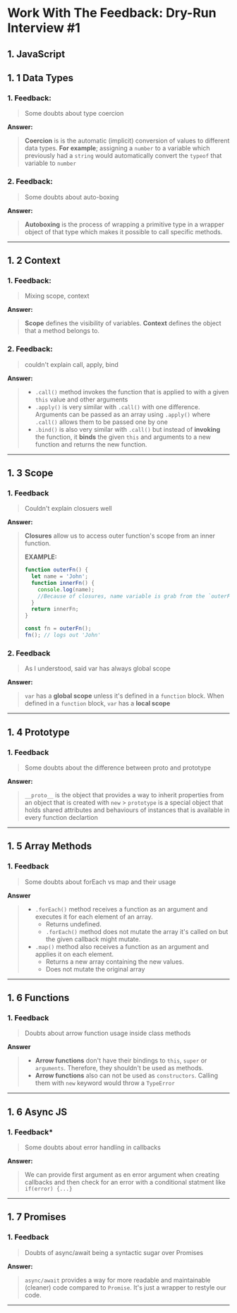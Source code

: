 # **Work With The Feedback: Dry-Run Interview #1**

## **1. JavaScript**

## **1. 1 Data Types**

### **1. Feedback:**

> Some doubts about type coercion

**Answer:**

> **Coercion** is is the automatic (implicit) conversion of values to different data types.
> **For example**; assigning a `number` to a variable which previously had a `string` would automatically convert the `typeof` that variable to `number`

### **2. Feedback:**

> Some doubts about auto-boxing

**Answer:**

> **Autoboxing** is the process of wrapping a primitive type in a wrapper object of that type which makes it possible to call specific methods.

---

## **1. 2 Context**

### **1. Feedback:**

> Mixing scope, context

**Answer:**

> **Scope** defines the visibility of variables.
> **Context** defines the object that a method belongs to.

### **2. Feedback:**

> couldn't explain call, apply, bind

**Answer:**

> - `.call()` method invokes the function that is applied to with a given `this` value and other arguments
> - `.apply()` is very similar with `.call()` with one difference. Arguments can be passed as an array using `.apply()` where `.call()` allows them to be passed one by one
> - `.bind()` is also very similar with `.call()` but instead of **invoking** the function, it **binds** the given `this` and arguments to a new function and returns the new function.

---

## **1. 3 Scope**

### **1. Feedback**

> Couldn't explain closuers well

**Answer:**

> **Closures** allow us to access outer function's scope from an inner function.
>
> **EXAMPLE:**
>
> ```javascript
> function outerFn() {
>   let name = 'John';
>   function innerFn() {
>     console.log(name);
>     //Because of closures, name variable is grab from the `outerFn` inside the `innerFn`
>   }
>   return innerFn;
> }
>
> const fn = outerFn();
> fn(); // logs out 'John'
> ```

### **2. Feedback**

> As I understood, said var has always global scope

**Answer:**

> `var` has a **global scope** unless it's defined in a `function` block. When defined in a `function` block, `var` has a **local scope**

---

## **1. 4 Prototype**

### **1. Feedback**

> Some doubts about the difference between proto and prototype

**Answer:**

> `__proto__` is the object that provides a way to inherit properties from an object that is created with `new` > `prototype` is a special object that holds shared attributes and behaviours of instances that is available in every function declartion

---

## **1. 5 Array Methods**

### **1. Feedback**

> Some doubts about forEach vs map and their usage

**Answer**

> - `.forEach()` method receives a function as an argument and executes it for each element of an array.
>   - Returns undefined.
>   - `.forEach()` method does not mutate the array it's called on but the given callback might mutate.
> - `.map()` method also receives a function as an argument and applies it on each element.
>   - Returns a new array containing the new values.
>   - Does not mutate the original array

---

## **1. 6 Functions**

### **1. Feedback**

> Doubts about arrow function usage inside class methods

**Answer**

> - **Arrow functions** don't have their bindings to `this`, `super` or `arguments`. Therefore, they shouldn't be used as methods.
> - **Arrow functions** also can not be used as `constructors`. Calling them with `new` keyword would throw a `TypeError`

---

## **1. 6 Async JS**

### **1. Feedback\***

> Some doubts about error handling in callbacks

**Answer:**

> We can provide first argument as en error argument when creating callbacks and then check for an error with a conditional statment like `if(error) {...}`

---

## **1. 7 Promises**

### **1. Feedback**

> Doubts of async/await being a syntactic sugar over Promises

**Answer:**

> `async/await` provides a way for more readable and maintainable (cleaner) code compared to `Promise`. It's just a wrapper to restyle our code.

---
